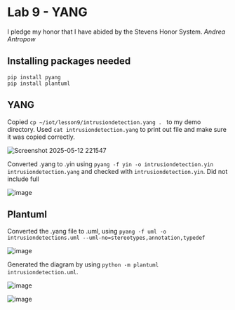 # Lab 9 - YANG
I pledge my honor that I have abided by the Stevens Honor System. _Andrea Antropow_

## Installing packages needed
```
pip install pyang
pip install plantuml
```
## YANG
Copied ```cp ~/iot/lesson9/intrusiondetection.yang . ``` to my demo directory. Used ```cat intrusiondetection.yang``` to print out file and make sure it was copied correctly. 

![Screenshot 2025-05-12 221547](https://github.com/user-attachments/assets/4a5378c0-7e62-4370-9608-744a954704e6)

Converted .yang to .yin using ```pyang -f yin -o intrusiondetection.yin intrusiondetection.yang``` and checked with ```intrusiondetection.yin```. Did not include full 

![image](https://github.com/user-attachments/assets/529421fa-f897-4094-9999-f26907cca7fd)

## Plantuml
Converted the .yang file to .uml, using ```pyang -f uml -o intrusiondetections.uml --uml-no=stereotypes,annotation,typedef```

![image](https://github.com/user-attachments/assets/f801924b-1121-44b2-bd62-7b3ff26ccd34)

Generated the diagram by using ```python -m plantuml intrusiondetection.uml```. 

![image](https://github.com/user-attachments/assets/567ec778-206d-4884-b408-cfdb5d01e2e8)


![image](https://github.com/user-attachments/assets/0cf38c89-36ba-4044-98bb-2144522fac71)








